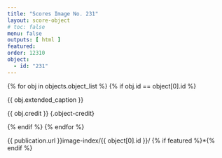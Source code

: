 ```yaml
---
title: "Scores Image No. 231"
layout: score-object
# toc: false
menu: false
outputs: [ html ]
featured: 
order: 12310
object:
  - id: "231"
---
```


{% for obj in objects.object_list %}
{% if obj.id == object[0].id %}

{{ obj.extended_caption }}

{{ obj.credit }} {.object-credit}

{% endif %}
{% endfor %}

<div class="object-credit object-url is-print-only">

{{ publication.url }}image-index/{{ object[0].id }}/ {% if featured %}*{% endif %}

</div>
